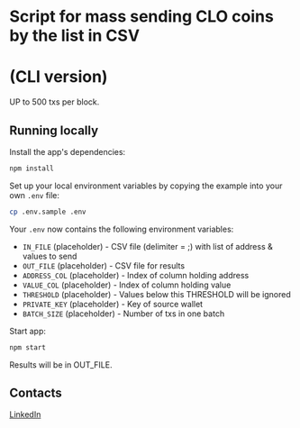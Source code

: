 # Script for mass sending CLO coins by the list in CSV
# (CLI version)

UP to 500 txs per block.

## Running locally

Install the app's dependencies:

```bash
npm install
```

Set up your local environment variables by copying the example into your own `.env` file:

```bash
cp .env.sample .env
```

Your `.env` now contains the following environment variables:

- `IN_FILE` (placeholder) - CSV file (delimiter = ;) with list of address & values to send
- `OUT_FILE` (placeholder) - CSV file for results
- `ADDRESS_COL` (placeholder) - Index of column holding address
- `VALUE_COL` (placeholder) - Index of column holding value
- `THRESHOLD` (placeholder) - Values below this THRESHOLD will be ignored
- `PRIVATE_KEY` (placeholder) - Key of source wallet
- `BATCH_SIZE` (placeholder) - Number of txs in one batch 

Start app:

```bash
npm start
```

Results will be in OUT_FILE.

## Contacts

[LinkedIn](https://www.linkedin.com/in/aleksandr-s-terekhov/)
